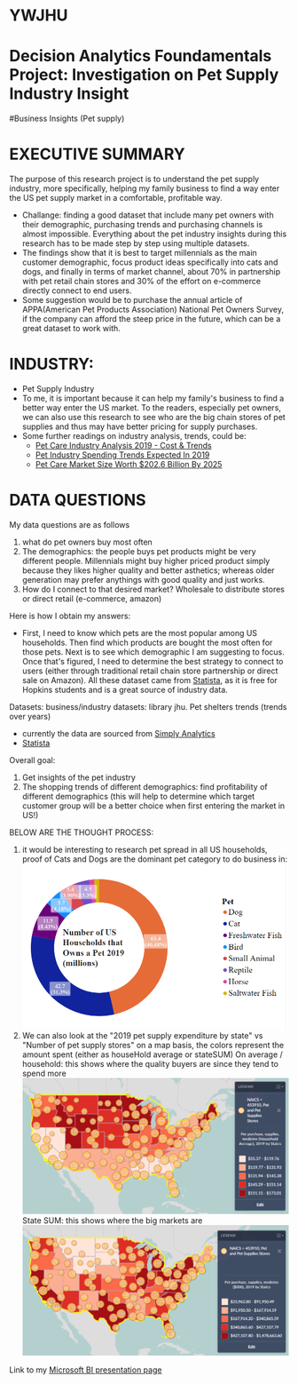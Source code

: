 # YWJHU
# Decision Analytics Foundamentals Project: Investigation on Pet Supply Industry Insight

#Business Insights (Pet supply)

# EXECUTIVE SUMMARY
The purpose of this research project is to understand the pet supply industry, more specifically, helping my family business to find a way enter the US pet supply market in a comfortable, profitable way. 
- Challange: finding a good dataset that include many pet owners with their demographic, purchasing trends and purchasing channels is almost impossible. Everything about the pet industry insights during this research has to be made step by step using multiple datasets.
- The findings show that it is best to target millennials as the main customer demographic, focus product ideas specifically into cats and dogs, and finally in terms of market channel, about 70%  in partnership with pet retail chain stores and 30% of the effort on e-commerce directly connect to end users.
- Some suggestion would be to purchase the annual article of APPA(American Pet Products Association) National Pet Owners Survey, if the company can afford the steep price in the future, which can be a great dataset to work with.


# INDUSTRY:
- Pet Supply Industry
- To me, it is important because it can help my family's business to find a better way enter the US market. To the readers, especially pet owners, we can also use this research to see who are the big chain stores of pet supplies and thus may have better pricing for supply purchases.
- Some further readings on industry analysis, trends, could be: 
    - [Pet Care Industry Analysis 2019 - Cost & Trends](https://www.franchisehelp.com/industry-reports/pet-care-industry-analysis-2018-cost-trends/)
    - [Pet Industry Spending Trends Expected In 2019](https://www.ibtimes.com/pet-industry-spending-trends-expected-2019-2746276/)
    - [Pet Care Market Size Worth $202.6 Billion By 2025](https://www.grandviewresearch.com/press-release/global-pet-care-market/)
    
# DATA QUESTIONS
My data questions are as follows
1. what do pet owners buy most often
2. The demographics: the people buys pet products might be very different people. Millennials might buy higher priced product simply because they likes higher quality and better asthetics; whereas older generation may prefer anythings with good quality and just works.
3. How do I connect to that desired market? Wholesale to distribute stores or direct retail (e-commerce, amazon)

Here is how I obtain my answers:
- First, I need to know which pets are the most popular among US households. Then find which products are bought the most often for those pets. Next is to see which demographic I am suggesting to focus. Once that's figured, I need to determine the best strategy to connect to users (either through traditional retail chain store partnership or direct sale on Amazon). All these dataset came from [Statista](https://www-statista-com.proxy1.library.jhu.edu/), as it is free for Hopkins students and is a great source of industry data.


Datasets:
business/industry datasets: library jhu. Pet shelters trends (trends over years)
- currently the data are sourced from [Simply Analytics](https://app-simplyanalytics-com.proxy1.library.jhu.edu/)
- [Statista](https://www-statista-com.proxy1.library.jhu.edu/)

Overall goal:
1. Get insights of the pet industry
2. The shopping trends of different demographics: find profitability of different demographics (this will help to determine which target customer group will be a better choice when first entering the market in US!)

BELOW ARE THE THOUGHT PROCESS:
1. it would be interesting to research pet spread in all US households, proof of Cats and Dogs are the dominant pet category to do business in:
![Alt text](https://github.com/wangyan0574/YWJHU/blob/master/Pet%20Spread.PNG)
2. We can also look at the "2019 pet supply expenditure by state" vs "Number of pet supply stores" on a map basis, the colors represent the amount spent (either as houseHold average or stateSUM)
On average / household: this shows where the quality buyers are since they tend to spend more
![Alt text](https://github.com/wangyan0574/YWJHU/blob/master/Pet%20expenditure%20(AVG)%20by%20states%202019%20(thousands)%20vs%20numbers%20of%20pet%20supply%20stores%20(quality%20buyers).PNG)
State SUM: this shows where the big markets are
![Alt text](https://github.com/wangyan0574/YWJHU/blob/master/Pet%20expenditure%20(SUM)%20by%20states%202019%20(thousands)%20vs%20numbers%20of%20pet%20supply%20stores%20(biggest%20market).PNG)

Link to my [Microsoft BI presentation page](https://app.powerbi.com/groups/me/reports/1eaf463b-d808-4553-9242-50d3a3b22df0/ReportSectiond60b5c48b21032065ac2/)

